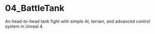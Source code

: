 # 04_BattleTank
An head-to-head tank fight with simple AI, terrain, and advanced control system in Unreal 4.
